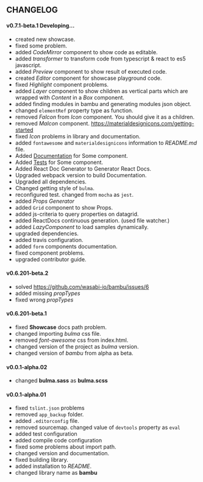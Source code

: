 ## CHANGELOG

#### v0.7.1-beta.1 Developing...

* created new showcase.
* fixed some problem.
* added *CodeMirror* component to show code as editable.
* added *transformer* to transform code from typescript & react to es5 javascript.
* added *Preview* component to show result of executed code.
* created *Editor* component for showcase playground code.
* fixed *Highlight* component problems.
* added *Layer* component to show children as vertical parts which are  wrapped with *Content* in a *Box* component.
* added finding modules in bambu and generating modules json object.
* changed `elementRef` property type as function.
* removed *FaIcon* from *Icon* component. You should give it as a children.
* removed *MaIcon* component. https://materialdesignicons.com/getting-started
* fixed *Icon* problems in library and documentation.
* added `fontawesome` and `materialdesignicons` information to *README.md* file.
* Added [Documentation](./md/Documentation.md)  for Some component.
* Added [Tests](./md/Tests.md)  for Some component.
* Added React Doc Generator to Generator React Docs.
* Upgraded webpack version to build Documentation.
* Upgraded all dependencies.
* Changed getting style of `bulma`.
* reconfigured test. changed from `mocha` as `jest`.
* added *Props Generator*
* added `Grid` component to show Props.
* added js-criteria to query properties on datagrid.
* added ReactDocs continuous generation. (used file watcher.)
* added *LazyComponent* to load samples dynamically.
* upgraded dependencies.
* added travis configuration.
* added `form` components documentation.
* fixed component problems.
* upgraded contributor guide.

#### v0.6.201-beta.2
* solved https://github.com/wasabi-io/bambu/issues/6
* added missing *propTypes*
* fixed wrong *propTypes*

#### v0.6.201-beta.1

* fixed **Showcase** docs path problem.
* changed importing *bulma* css file.
* removed *font-awesome* css from index.html.
* changed version of the project as *bulma* version.
* changed version of *bambu* from alpha as beta.

#### v0.0.1-alpha.02

* changed **bulma.sass** as **bulma.scss**

#### v0.0.1-alpha.01
* fixed `tslint.json` problems
* removed `app_backup` folder.
* added `.editorconfig` file.
* removed sourcemap. changed value of `devtools` property  as `eval`
* added test configuration
* added compile code configuration
* fixed some problems about import path.
* changed version and documentation.
* fixed building library.
* added installation to *README*.
* changed library name as **bambu**


